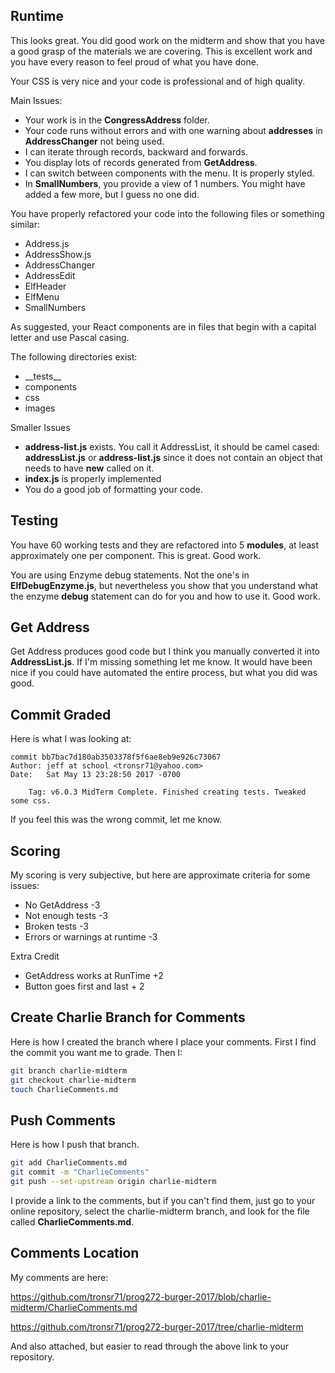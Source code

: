 ## Runtime

This looks great. You did good work on the midterm and show that you have a good grasp of the materials we are covering. This is excellent work and you have every reason to feel proud of what you have done.

Your CSS is very nice and your code is professional and of high quality.

Main Issues:

- Your work is in the **CongressAddress** folder.
- Your code runs without errors and with one warning about **addresses** in **AddressChanger** not being used.
- I can iterate through records, backward and forwards.
- You display lots of records generated from **GetAddress**.
- I can switch between components with the menu. It is properly styled.
- In **SmallNumbers**, you provide a view of 1 numbers. You might have added a few more, but I guess no one did.


You have properly refactored your code into the following files or something similar:

- Address.js
- AddressShow.js
- AddressChanger
- AddressEdit
- ElfHeader
- ElfMenu
- SmallNumbers

As suggested, your React components are in files that begin with a capital letter and use Pascal casing.

The following directories exist:

- \_\_tests\_\_
- components
- css
- images

Smaller Issues

- **address-list.js** exists. You call it AddressList, it should be camel cased: **addressList.js** or **address-list.js** since it does not contain an object that needs to have **new** called on it.
- **index.js** is properly implemented
- You do a good job of formatting your code.

## Testing

You have 60 working tests and they are refactored into 5 **modules**, at least approximately one per component. This is great. Good work.



You are using Enzyme debug statements. Not the one's in **ElfDebugEnzyme.js**, but nevertheless you show that you understand what the enzyme **debug** statement can do for you and how to use it. Good work.

## Get Address

Get Address produces good code but I think you manually converted it into **AddressList.js**. If I'm missing something let me know. It would have been nice if you could have automated the entire process, but what you did was good.

## Commit Graded

Here is what I was looking at:

```
commit bb7bac7d180ab3503378f5f6ae8eb9e926c73067
Author: jeff at school <tronsr71@yahoo.com>
Date:   Sat May 13 23:28:50 2017 -0700

    Tag: v6.0.3 MidTerm Complete. Finished creating tests. Tweaked some css.
```

If you feel this was the wrong commit, let me know.

## Scoring

My scoring is very subjective, but here are approximate criteria for some issues:

- No GetAddress -3
- Not enough tests -3
- Broken tests -3
- Errors or warnings at runtime -3

Extra Credit

- GetAddress works at RunTime +2
- Button goes first and last + 2

## Create Charlie Branch for Comments

Here is how I created the branch where I place your comments. First I find the commit you want me to grade. Then I:

```bash
git branch charlie-midterm
git checkout charlie-midterm
touch CharlieComments.md
```

## Push Comments

Here is how I push that branch.


```bash
git add CharlieComments.md
git commit -m "CharlieComments"
git push --set-upstream origin charlie-midterm
```

I provide a link to the comments, but if you can't find them, just go to your online repository, select the charlie-midterm branch, and look for the file called **CharlieComments.md**.

## Comments Location

My comments are here:

https://github.com/tronsr71/prog272-burger-2017/blob/charlie-midterm/CharlieComments.md

https://github.com/tronsr71/prog272-burger-2017/tree/charlie-midterm

And also attached, but easier to read through the above link to your repository.
